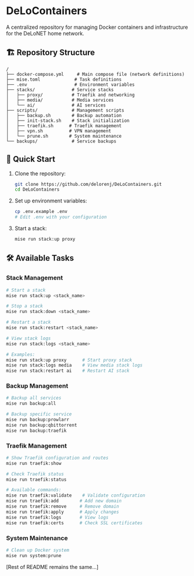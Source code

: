 # DeLoContainers

A centralized repository for managing Docker containers and infrastructure for the DeLoNET home network.

## 🏗️ Repository Structure

```
/
├── docker-compose.yml     # Main compose file (network definitions)
├── mise.toml             # Task definitions
├── .env                  # Environment variables
├── stacks/              # Service stacks
│   ├── proxy/           # Traefik and networking
│   ├── media/           # Media services
│   └── ai/              # AI services
├── scripts/             # Management scripts
│   ├── backup.sh        # Backup automation
│   ├── init-stack.sh    # Stack initialization
│   ├── traefik.sh      # Traefik management
│   ├── vpn.sh          # VPN management
│   └── prune.sh        # System maintenance
└── backups/             # Service backups
```

## 🚀 Quick Start

1. Clone the repository:
   ```bash
   git clone https://github.com/delorenj/DeLoContainers.git
   cd DeLoContainers
   ```

2. Set up environment variables:
   ```bash
   cp .env.example .env
   # Edit .env with your configuration
   ```

3. Start a stack:
   ```bash
   mise run stack:up proxy
   ```

## 🛠️ Available Tasks

### Stack Management
```bash
# Start a stack
mise run stack:up <stack_name>

# Stop a stack
mise run stack:down <stack_name>

# Restart a stack
mise run stack:restart <stack_name>

# View stack logs
mise run stack:logs <stack_name>

# Examples:
mise run stack:up proxy      # Start proxy stack
mise run stack:logs media    # View media stack logs
mise run stack:restart ai    # Restart AI stack
```

### Backup Management
```bash
# Backup all services
mise run backup:all

# Backup specific service
mise run backup:prowlarr
mise run backup:qbittorrent
mise run backup:traefik
```

### Traefik Management
```bash
# Show Traefik configuration and routes
mise run traefik:show

# Check Traefik status
mise run traefik:status

# Available commands:
mise run traefik:validate    # Validate configuration
mise run traefik:add        # Add new domain
mise run traefik:remove     # Remove domain
mise run traefik:apply      # Apply changes
mise run traefik:logs       # View logs
mise run traefik:certs      # Check SSL certificates
```

### System Maintenance
```bash
# Clean up Docker system
mise run system:prune
```

[Rest of README remains the same...]